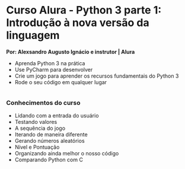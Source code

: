 ![]()

# Curso Alura - Python 3 parte 1: Introdução à nova versão da linguagem
__Por: Alexsandro Augusto Ignácio e instrutor | Alura__

* Aprenda Python 3 na prática
* Use PyCharm para desenvolver
* Crie um jogo para aprender os recursos fundamentais do Python 3
* Rode o seu código em qualquer lugar

![]()


### __Conhecimentos do curso__

* Lidando com a entrada do usuário
* Testando valores
* A sequência do jogo
* Iterando de maneira diferente
* Gerando números aleatórios
* Nível e Pontuação
* Organizando ainda melhor o nosso código
* Comparando Python com C